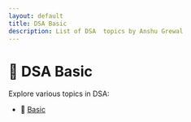 ```yaml
---
layout: default
title: DSA Basic
description: List of DSA  topics by Anshu Grewal
---
```


# 📘 DSA Basic

Explore various topics in DSA:

- 🔹 [Basic](./basic-of-dsa.md)
